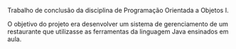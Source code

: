 Trabalho de conclusão da disciplina de Programação Orientada a Objetos I.

O objetivo do projeto era desenvolver um sistema de gerenciamento de um restaurante que utilizasse as ferramentas da linguagem Java ensinados em aula.
